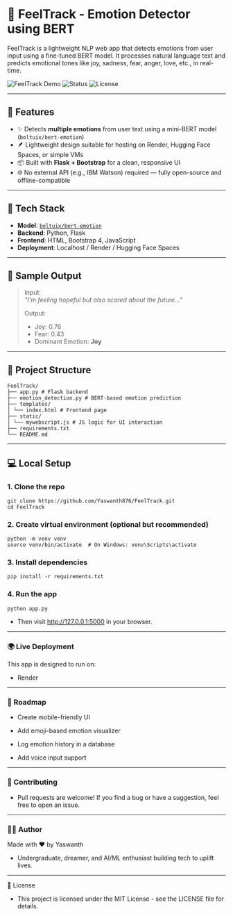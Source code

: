 # 🧠 FeelTrack - Emotion Detector using BERT

FeelTrack is a lightweight NLP web app that detects emotions from user input using a fine-tuned BERT model. It processes natural language text and predicts emotional tones like joy, sadness, fear, anger, love, etc., in real-time.

![FeelTrack Demo](https://img.shields.io/badge/BERT-Emotion-blue) ![Status](https://img.shields.io/badge/Status-Prototype-green) ![License](https://img.shields.io/github/license/Yaswanth876/FeelTrack)

---

## 🚀 Features

- ✨ Detects **multiple emotions** from user text using a mini-BERT model (`boltuix/bert-emotion`)
- 🪶 Lightweight design suitable for hosting on Render, Hugging Face Spaces, or simple VMs
- 📦 Built with **Flask + Bootstrap** for a clean, responsive UI
- 🌐 No external API (e.g., IBM Watson) required — fully open-source and offline-compatible

---

## 🧪 Tech Stack

- **Model**: [`boltuix/bert-emotion`](https://huggingface.co/boltuix/bert-emotion)
- **Backend**: Python, Flask
- **Frontend**: HTML, Bootstrap 4, JavaScript
- **Deployment**: Localhost / Render / Hugging Face Spaces

---

## 📸 Sample Output

> Input:  
> *"I'm feeling hopeful but also scared about the future..."*  
>
> Output:
> - Joy: 0.76  
> - Fear: 0.43  
> - Dominant Emotion: **Joy**

---

## 📁 Project Structure
```
FeelTrack/
├── app.py # Flask backend
├── emotion_detection.py # BERT-based emotion prediction
├── templates/
│ └── index.html # Frontend page
├── static/
│ └── mywebscript.js # JS logic for UI interaction
├── requirements.txt
└── README.md
```

---

## 💻 Local Setup

### 1. Clone the repo
```
git clone https://github.com/Yaswanth876/FeelTrack.git
cd FeelTrack
```
### 2. Create virtual environment (optional but recommended)
```
python -m venv venv
source venv/bin/activate  # On Windows: venv\Scripts\activate
```
### 3. Install dependencies
```
pip install -r requirements.txt
```
### 4. Run the app
```
python app.py
```
- Then visit http://127.0.0.1:5000 in your browser.
---

### 🌍 Live Deployment
This app is designed to run on:

- Render
---

### 📌 Roadmap

 - Create mobile-friendly UI

 - Add emoji-based emotion visualizer

 - Log emotion history in a database

 - Add voice input support
 ---
 

### 🤝 Contributing
- Pull requests are welcome! If you find a bug or have a suggestion, feel free to open an issue.
---


### 🙋‍♂️ Author
Made with ❤️ by Yaswanth
- Undergraduate, dreamer, and AI/ML enthusiast building tech to uplift lives.
---

📄 License
- This project is licensed under the MIT License - see the LICENSE file for details.
